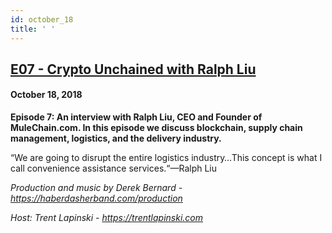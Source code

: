 ```yaml
---
id: october_18
title: ' '
---
```



<h2><a href="https://podcast.hackernoon.com/e/crypto-unchained-with-ralph-liu/">E07 - Crypto Unchained with Ralph Liu</a></h2>
<h4>October 18, 2018</h4>

<p>
<strong>Episode 7: An interview with Ralph Liu, CEO and Founder of MuleChain.com. In this episode we discuss blockchain, supply chain management, logistics, and the delivery industry.</strong>
</p>
“We are going to disrupt the entire logistics industry…This concept is what I call convenience assistance services.“—Ralph Liu
<p>
<em>Production and music by Derek Bernard - <a href="https://haberdasherband.com/production">https://haberdasherband.com/production</a></em>
</p>
<em>Host: Trent Lapinski - <a href="https://www.youtube.com/redirect?q=https%3A%2F%2Ftrentlapinski.com&event=video_description&v=qKq-hi-AoH8&redir_token=yl-d2oX1VrQZk4haKt1ozUL9Q8l8MTU1MjUwNjc2OUAxNTUyNDIwMzY5">https://trentlapinski.com</a></em>
